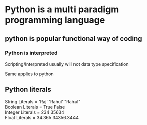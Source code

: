 # Python is a multi paradigm programming language

## python is popular functional way of coding

### Python is interpreted

Scripting/Interpreted usually will not data type specification

Same applies to python

## Python literals

String Literals = 'Raj' 'Rahul' "Rahul" <br/>
Boolean Literals = True False <br/>
Integer Literals = 234 35634 <br/>
Float Literals = 34.365 34356.3444 <br/>